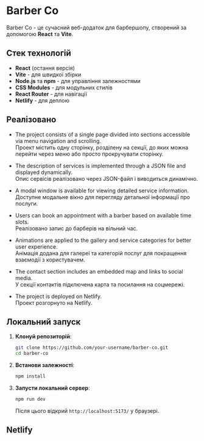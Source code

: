 # Barber Co

Barber Co - це сучасний веб-додаток для барбершопу, створений за допомогою **React** та **Vite**.

##  Стек технологій

- **React** (остання версія)
- **Vite** - для швидкої збірки
- **Node.js** та **npm** - для управління залежностями
- **CSS Modules** - для модульних стилів
- **React Router** - для навігації
- **Netlify** - для деплою

##  Реалізовано

- The project consists of a single page divided into sections accessible via menu navigation and scrolling.  
  Проект містить одну сторінку, розділену на секції, до яких можна перейти через меню або просто прокручувати сторінку.

- The description of services is implemented through a JSON file and displayed dynamically.  
  Опис сервісів реалізовано через JSON-файл і виводиться динамічно.

- A modal window is available for viewing detailed service information.  
  Доступне модальне вікно для перегляду детальної інформації про послуги.

- Users can book an appointment with a barber based on available time slots.  
  Реалізовано запис до барберів на вільний час.

- Animations are applied to the gallery and service categories for better user experience.  
  Анімація додана для галереї та категорій послуг для покращення взаємодії з користувачем.

- The contact section includes an embedded map and links to social media.  
  У секції контактів підключена карта та посилання на соцмережі.

- The project is deployed on Netlify.  
  Проект розгорнуто на Netlify.

##  Локальний запуск

1. **Клонуй репозиторій**:
   ```sh
   git clone https://github.com/your-username/barber-co.git
   cd barber-co
   ```

2. **Встанови залежності**:
   ```sh
   npm install
   ```

3. **Запусти локальний сервер**:
   ```sh
   npm run dev
   ```
   Після цього відкрий `http://localhost:5173/` у браузері.

##  Netlify



